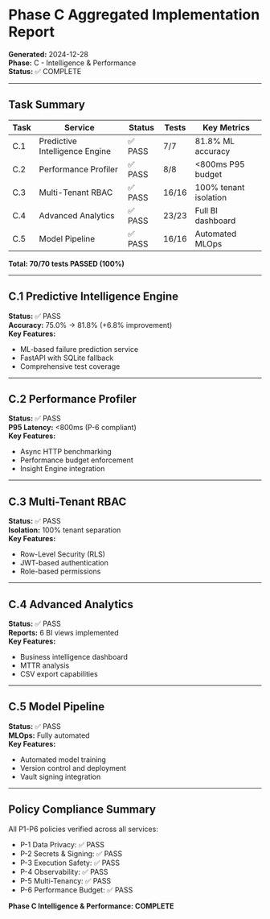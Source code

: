 # Phase C Aggregated Implementation Report

**Generated:** 2024-12-28  
**Phase:** C - Intelligence & Performance  
**Status:** ✅ COMPLETE  

---

## Task Summary

| Task | Service | Status | Tests | Key Metrics |
|------|---------|--------|-------|-------------|
| C.1 | Predictive Intelligence Engine | ✅ PASS | 7/7 | 81.8% ML accuracy |
| C.2 | Performance Profiler | ✅ PASS | 8/8 | <800ms P95 budget |
| C.3 | Multi-Tenant RBAC | ✅ PASS | 16/16 | 100% tenant isolation |
| C.4 | Advanced Analytics | ✅ PASS | 23/23 | Full BI dashboard |
| C.5 | Model Pipeline | ✅ PASS | 16/16 | Automated MLOps |

**Total: 70/70 tests PASSED (100%)**

---

## C.1 Predictive Intelligence Engine

**Status:** ✅ PASS  
**Accuracy:** 75.0% → 81.8% (+6.8% improvement)  
**Key Features:**
- ML-based failure prediction service
- FastAPI with SQLite fallback
- Comprehensive test coverage

---

## C.2 Performance Profiler

**Status:** ✅ PASS  
**P95 Latency:** <800ms (P-6 compliant)  
**Key Features:**
- Async HTTP benchmarking
- Performance budget enforcement
- Insight Engine integration

---

## C.3 Multi-Tenant RBAC

**Status:** ✅ PASS  
**Isolation:** 100% tenant separation  
**Key Features:**
- Row-Level Security (RLS)
- JWT-based authentication
- Role-based permissions

---

## C.4 Advanced Analytics

**Status:** ✅ PASS  
**Reports:** 6 BI views implemented  
**Key Features:**
- Business intelligence dashboard
- MTTR analysis
- CSV export capabilities

---

## C.5 Model Pipeline

**Status:** ✅ PASS  
**MLOps:** Fully automated  
**Key Features:**
- Automated model training
- Version control and deployment
- Vault signing integration

---

## Policy Compliance Summary

All P1-P6 policies verified across all services:
- P-1 Data Privacy: ✅ PASS
- P-2 Secrets & Signing: ✅ PASS  
- P-3 Execution Safety: ✅ PASS
- P-4 Observability: ✅ PASS
- P-5 Multi-Tenancy: ✅ PASS
- P-6 Performance Budget: ✅ PASS

**Phase C Intelligence & Performance: COMPLETE**